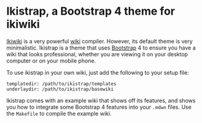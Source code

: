 # Ikistrap, a Bootstrap 4 theme for ikiwiki

[Ikiwiki](https://ikiwiki.info/) is a very powerful [wiki](https://en.wikipedia.org/wiki/Wiki) compiler.
However, its default theme is very minimalistic.
Ikistrap is a theme that uses [Bootstrap](http://getbootstrap.com/) 4 to ensure you have a wiki that looks professional,
whether you are viewing it on your desktop computer or on your mobile phone.

To use ikistrap in your own wiki, just add the following to your setup file:

    templatedir: /path/to/ikistrap/templates
    underlaydir: /path/to/ikistrap/basewiki

Ikistrap comes with an example wiki that shows off its features,
and shows you how to integrate some Bootstrap 4 features into your `.mdwn` files.
Use the `Makefile` to compile the example wiki.
